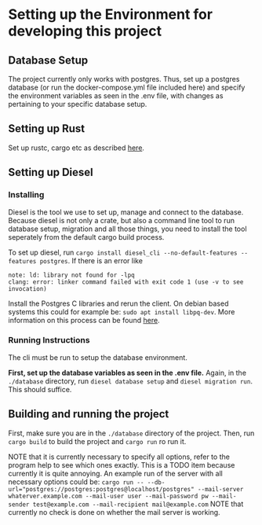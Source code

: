# Setting up the Environment for developing this project
## Database Setup
The project currently only works with postgres. Thus, set up a postgres database (or run the docker-compose.yml file included here)  and specify the environment variables as seen in the .env file, with changes as pertaining to your specific database setup.

## Setting up Rust
Set up rustc, cargo etc as described [here](https://rustup.rs/).

## Setting up Diesel
### Installing
Diesel is the tool we use to set up, manage and connect to the database.
Because diesel is not only a crate, but also a command line tool to run database setup, migration and all those things, you need to install the tool seperately from the
default cargo build process.

To set up diesel, run `cargo install diesel_cli --no-default-features --features postgres`. If there is an error like 
```
note: ld: library not found for -lpq
clang: error: linker command failed with exit code 1 (use -v to see invocation)
```
Install the Postgres C libraries and rerun the client. On debian based systems this could for example be: `sudo apt install libpq-dev`.
More information on this process can be found [here](https://diesel.rs/guides/getting-started).

### Running Instructions
The cli must be run to setup the database environment.

**First, set up the database variables as seen in the .env file.**
Again, in the `./database` directory, run `diesel database setup` and `diesel migration run`. This should suffice.


## Building and running the project
First, make sure you are in the `./database` directory of the project.
Then, run `cargo build` to build the project and `cargo run` ro run it.

NOTE that it is currently necessary to specify all options, refer to the program help to see which ones exactly. This is a TODO item because currently it is quite annoying.
An example run of the server with all necessary options could be:
`cargo run -- --db-url="postgres://postgres:postgres@localhost/postgres" --mail-server whaterver.example.com --mail-user user --mail-password pw --mail-sender test@example.com --mail-recipient mail@example.com`
NOTE that currently no check is done on whether the mail server is working.